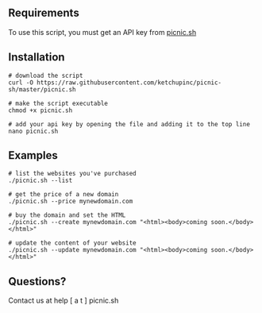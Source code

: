 
## Requirements

To use this script, you must get an API key from [picnic.sh](http://picnic.sh)

## Installation

```
# download the script
curl -O https://raw.githubusercontent.com/ketchupinc/picnic-sh/master/picnic.sh

# make the script executable
chmod +x picnic.sh

# add your api key by opening the file and adding it to the top line
nano picnic.sh

```


## Examples

```
# list the websites you've purchased
./picnic.sh --list

# get the price of a new domain
./picnic.sh --price mynewdomain.com

# buy the domain and set the HTML
./picnic.sh --create mynewdomain.com "<html><body>coming soon.</body></html>"

# update the content of your website
./picnic.sh --update mynewdomain.com "<html><body>coming soon.</body></html>"
```

## Questions?

Contact us at help [ a t ] picnic.sh
